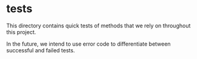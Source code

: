 # tests

This directory contains quick tests of methods that we rely on throughout this project. 

In the future, we intend to use error code to differentiate between successful and failed tests.
